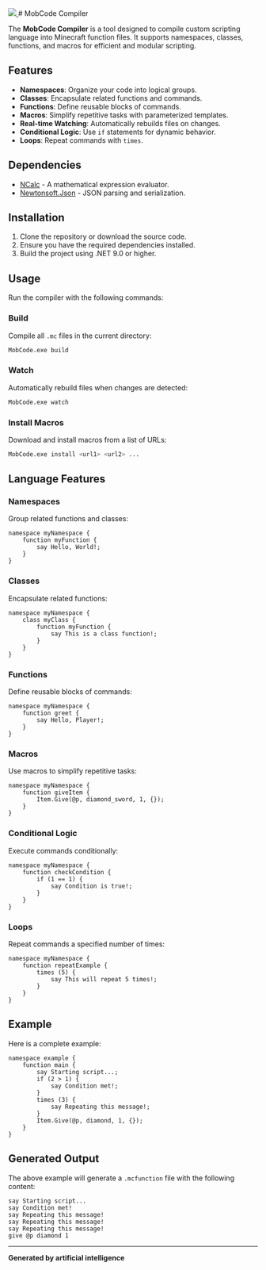<a href="https://discord.gg/Beghu7jpjB">
    <img src="https://img.shields.io/discord/1380225285869404270?style=for-the-badge" />
</a>
# MobCode Compiler

The **MobCode Compiler** is a tool designed to compile custom scripting language into Minecraft function files. It supports namespaces, classes, functions, and macros for efficient and modular scripting.

## Features

- **Namespaces**: Organize your code into logical groups.
- **Classes**: Encapsulate related functions and commands.
- **Functions**: Define reusable blocks of commands.
- **Macros**: Simplify repetitive tasks with parameterized templates.
- **Real-time Watching**: Automatically rebuilds files on changes.
- **Conditional Logic**: Use `if` statements for dynamic behavior.
- **Loops**: Repeat commands with `times`.

## Dependencies

- [NCalc](https://github.com/ncalc/ncalc) - A mathematical expression evaluator.
- [Newtonsoft.Json](https://github.com/JamesNK/Newtonsoft.Json) - JSON parsing and serialization.

## Installation

1. Clone the repository or download the source code.
2. Ensure you have the required dependencies installed.
3. Build the project using .NET 9.0 or higher.

## Usage

Run the compiler with the following commands:

### Build
Compile all `.mc` files in the current directory:
```bash
MobCode.exe build
```

### Watch
Automatically rebuild files when changes are detected:
```bash
MobCode.exe watch
```

### Install Macros
Download and install macros from a list of URLs:
```bash
MobCode.exe install <url1> <url2> ...
```

## Language Features

### Namespaces
Group related functions and classes:
```mc
namespace myNamespace {
    function myFunction {
        say Hello, World!;
    }
}
```

### Classes
Encapsulate related functions:
```mc
namespace myNamespace {
    class myClass {
        function myFunction {
            say This is a class function!;
        }
    }
}
```

### Functions
Define reusable blocks of commands:
```mc
namespace myNamespace {
    function greet {
        say Hello, Player!;
    }
}
```

### Macros
Use macros to simplify repetitive tasks:
```mc
namespace myNamespace {
    function giveItem {
        Item.Give(@p, diamond_sword, 1, {});
    }
}
```

### Conditional Logic
Execute commands conditionally:
```mc
namespace myNamespace {
    function checkCondition {
        if (1 == 1) {
            say Condition is true!;
        }
    }
}
```

### Loops
Repeat commands a specified number of times:
```mc
namespace myNamespace {
    function repeatExample {
        times (5) {
            say This will repeat 5 times!;
        }
    }
}
```

## Example

Here is a complete example:
```mc
namespace example {
    function main {
        say Starting script...;
        if (2 > 1) {
            say Condition met!;
        }
        times (3) {
            say Repeating this message!;
        }
        Item.Give(@p, diamond, 1, {});
    }
}
```

## Generated Output

The above example will generate a `.mcfunction` file with the following content:
```mcfunction
say Starting script...
say Condition met!
say Repeating this message!
say Repeating this message!
say Repeating this message!
give @p diamond 1
```

---

**Generated by artificial intelligence**